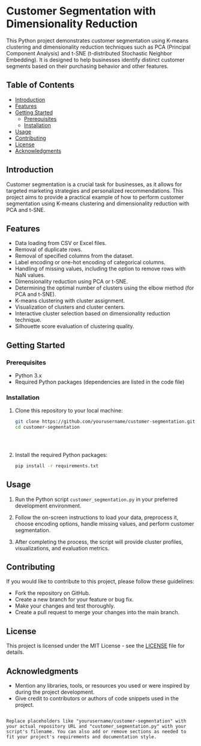 # Customer Segmentation with Dimensionality Reduction

This Python project demonstrates customer segmentation using K-means clustering and dimensionality reduction techniques such as PCA (Principal Component Analysis) and t-SNE (t-distributed Stochastic Neighbor Embedding). It is designed to help businesses identify distinct customer segments based on their purchasing behavior and other features.

## Table of Contents

- [Introduction](#introduction)
- [Features](#features)
- [Getting Started](#getting-started)
  - [Prerequisites](#prerequisites)
  - [Installation](#installation)
- [Usage](#usage)
- [Contributing](#contributing)
- [License](#license)
- [Acknowledgments](#acknowledgments)

## Introduction

Customer segmentation is a crucial task for businesses, as it allows for targeted marketing strategies and personalized recommendations. This project aims to provide a practical example of how to perform customer segmentation using K-means clustering and dimensionality reduction with PCA and t-SNE.

## Features

- Data loading from CSV or Excel files.
- Removal of duplicate rows.
- Removal of specified columns from the dataset.
- Label encoding or one-hot encoding of categorical columns.
- Handling of missing values, including the option to remove rows with NaN values.
- Dimensionality reduction using PCA or t-SNE.
- Determining the optimal number of clusters using the elbow method (for PCA and t-SNE).
- K-means clustering with cluster assignment.
- Visualization of clusters and cluster centers.
- Interactive cluster selection based on dimensionality reduction technique.
- Silhouette score evaluation of clustering quality.

## Getting Started

### Prerequisites

- Python 3.x
- Required Python packages (dependencies are listed in the code file)

### Installation

1. Clone this repository to your local machine:

   ```bash
   git clone https://github.com/yourusername/customer-segmentation.git
   cd customer-segmentation


 
2. Install the required Python packages:

   ```bash
   pip install -r requirements.txt
   ```

## Usage

1. Run the Python script `customer_segmentation.py` in your preferred development environment.

2. Follow the on-screen instructions to load your data, preprocess it, choose encoding options, handle missing values, and perform customer segmentation.

3. After completing the process, the script will provide cluster profiles, visualizations, and evaluation metrics.

## Contributing

If you would like to contribute to this project, please follow these guidelines:

- Fork the repository on GitHub.
- Create a new branch for your feature or bug fix.
- Make your changes and test thoroughly.
- Create a pull request to merge your changes into the main branch.

## License

This project is licensed under the MIT License - see the [LICENSE](LICENSE) file for details.

## Acknowledgments

- Mention any libraries, tools, or resources you used or were inspired by during the project development.
- Give credit to contributors or authors of code snippets used in the project.
```

Replace placeholders like "yourusername/customer-segmentation" with your actual repository URL and "customer_segmentation.py" with your script's filename. You can also add or remove sections as needed to fit your project's requirements and documentation style.
